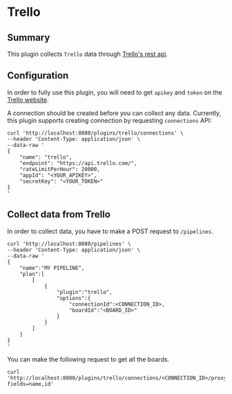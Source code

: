 <!--
Licensed to the Apache Software Foundation (ASF) under one or more
contributor license agreements.  See the NOTICE file distributed with
this work for additional information regarding copyright ownership.
The ASF licenses this file to You under the Apache License, Version 2.0
(the "License"); you may not use this file except in compliance with
the License.  You may obtain a copy of the License at

    http://www.apache.org/licenses/LICENSE-2.0

Unless required by applicable law or agreed to in writing, software
distributed under the License is distributed on an "AS IS" BASIS,
WITHOUT WARRANTIES OR CONDITIONS OF ANY KIND, either express or implied.
See the License for the specific language governing permissions and
limitations under the License.
-->
# Trello

## Summary

This plugin collects `Trello` data through [Trello's rest api](https://developer.atlassian.com/cloud/trello/guides/rest-api/api-introduction/).

## Configuration

In order to fully use this plugin, you will need to get `apikey` and `token` on the [Trello website](https://developer.atlassian.com/cloud/trello/guides/rest-api/api-introduction/).

A connection should be created before you can collect any data. Currently, this plugin supports creating connection by requesting `connections` API:

```
curl 'http://localhost:8080/plugins/trello/connections' \
--header 'Content-Type: application/json' \
--data-raw '
{
    "name": "trello",
    "endpoint": "https://api.trello.com/",
    "rateLimitPerHour": 20000,
    "appId": "<YOUR_APIKEY>",
    "secretKey": "<YOUR_TOKEN>"
}
'
```

## Collect data from Trello

In order to collect data, you have to make a POST request to `/pipelines`.

```
curl 'http://localhost:8080/pipelines' \
--header 'Content-Type: application/json' \
--data-raw '
{
    "name":"MY PIPELINE",
    "plan":[
        [
            {
                "plugin":"trello",
                "options":{
                    "connectionId":<CONNECTION_ID>,
                    "boardId":"<BOARD_ID>"
                }
            }
        ]
    ]
}
'
```

You can make the following request to get all the boards.

```
curl 'http://localhost:8080/plugins/trello/connections/<CONNECTION_ID>/proxy/rest/1/members/me/boards?fields=name,id'
```
